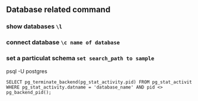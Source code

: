 
## Database related command

### show databases   `\l`
### connect database `\c name of database`
### set a particulat schema `set search_path to sample`


psql -U postgres

```
SELECT pg_terminate_backend(pg_stat_activity.pid) FROM pg_stat_activit WHERE pg_stat_activity.datname = 'database_name' AND pid <> pg_backend_pid();
```

	
